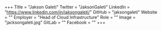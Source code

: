 +++
Title = "Jakson Galeti"
Twitter = "JaksonGaleti"
LinkedIn = "https://www.linkedin.com/in/jaksongaleti/"
GitHub = "jaksongaleti"
Website = ""
Employer = "Head of Cloud Infrastructure"
Role = ""
Image = "jacksongaleti.jpg"
GitLab = ""
Facebook = ""
+++
